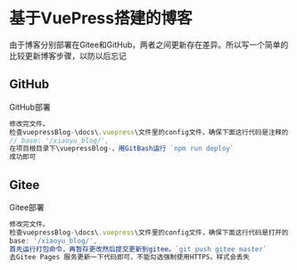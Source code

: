 # 基于VuePress搭建的博客

由于博客分别部署在Gitee和GitHub，两者之间更新存在差异。所以写一个简单的比较更新博客步骤，以防以后忘记



## GitHub

GitHub部署

```js
修改完文件。
检查vuepressBlog-\docs\.vuepress\文件里的config文件，确保下面这行代码是注释的
// base: '/xiaoyu_blog/', 
在项目根目录下\vuepressBlog-，用GitBash运行 `npm run deploy`
成功即可
```



## Gitee

Gitee部署

```js
修改完文件。
检查vuepressBlog-\docs\.vuepress\文件里的config文件，确保下面这行代码是打开的
base: '/xiaoyu_blog/', 
首先运行打包命令，再暂存更改然后提交更新到gitee。`git push gitee master`
去Gitee Pages 服务更新一下代码即可，不能勾选强制使用HTTPS，样式会丢失
```

